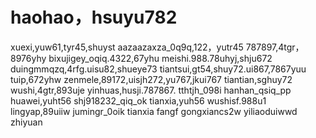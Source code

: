 # haohao，hsuyu782
xuexi,yuw61,tyr45,shuyst
aazaazaxza_0q9q,122，yutr45
787897,4tgr，8976yhy
bixujigey_oqiq.4322,67yhu
meishi.988.78uhyj,shju672
duingmmqzq,4rfg.uisu82,shueye73
tiantsui,gt54,shuy72.ui867,7867yuu
tuip,672yhw
zenmele,89172,uisjh272,yu767,jkui767
tiantian,sghuy72
wushi,4gtr,893uje
yinhuas,husji.787867.
tthtjh_098i
hanhan_qsiq_pp
huawei,yuht56
shj918232_qiq_ok
tianxia,yuh56
wushisf.988u1
lingyap,89uiiw
jumingr_0oik
tianxia
fangf
gongxiancs2w
yiliaoduiwwd
zhiyuan
